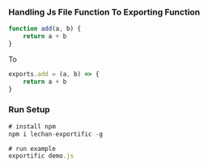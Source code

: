 ### Handling Js File Function To Exporting Function

```javascript
function add(a, b) {
    return a + b
}
```

To

```javascript
exports.add = (a, b) => {
    return a + b
}
```

### Run Setup

```javascript
# install npm
npm i lechan-exportific -g

# run example
exportific demo.js
```
